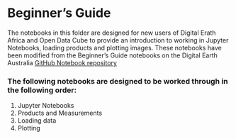 # Beginner’s Guide 

The notebooks in this folder are designed for new users of Digital Erath Africa and Open Data Cube to provide an introduction to working in Jupyter Notebooks, loading products and plotting images. These notebooks have been modified from the Beginner’s Guide notebooks on the Digital Earth Australia [GitHub Notebook repository](https://github.com/GeoscienceAustralia/dea-notebooks/tree/master)

### The following notebooks are designed to be worked through in the following order:
1.	Jupyter Notebooks
2.	Products and Measurements
3.	Loading data
4.	Plotting

